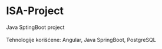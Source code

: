 # ISA-Project
Java SptingBoot project\
\
Tehnologije korišćene: Angular, Java SpringBoot, PostgreSQL
